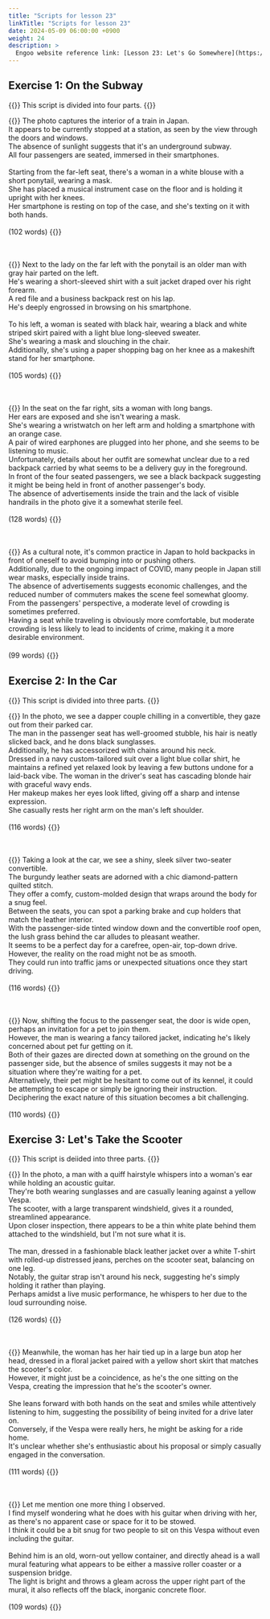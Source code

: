 ```yaml
---
title: "Scripts for lesson 23"
linkTitle: "Scripts for lesson 23"
date: 2024-05-09 06:00:00 +0900
weight: 24
description: >
  Engoo website reference link: [Lesson 23: Let's Go Somewhere](https://engoo.com/app/lessons/describing-pictures-intermediate-describing-pictures-lets-go-somewhere/RptV8k6eEee3f0f8L1iQZQ?category_id=P_HriMOnEeifo0O-yMP42w&course_id=ZZasjsOnEeiHZVOMC0VfdA)
---
```


## Exercise 1: On the Subway

{{<alert>}}
This script is divided into four parts.
{{</alert>}}

{{<card header="**1st script**">}}
The photo captures the interior of a train in Japan.<br/>
It appears to be currently stopped at a station, as seen by the view through the doors and windows. <br/>
The absence of sunlight suggests that it's an underground subway. <br/>
All four passengers are seated, immersed in their smartphones.<br/>
<br/>
Starting from the far-left seat, there's a woman in a white blouse with a short ponytail, wearing a mask. <br/>
She has placed a musical instrument case on the floor and is holding it upright with her knees. <br/>
Her smartphone is resting on top of the case, and she's texting on it with both hands.<br/>
<br/>
(102 words)
{{</card>}}

　

{{<card header="**2nd script**">}}
Next to the lady on the far left with the ponytail is an older man with gray hair parted on the left. <br/>
He's wearing a short-sleeved shirt with a suit jacket draped over his right forearm. <br/>
A red file and a business backpack rest on his lap.<br/>
He's deeply engrossed in browsing on his smartphone.<br/>
<br/>
To his left, a woman is seated with black hair, wearing a black and white striped skirt paired with a light blue long-sleeved sweater. <br/>
She's wearing a mask and slouching in the chair. <br/>
Additionally, she's using a paper shopping bag on her knee as a makeshift stand for her smartphone.<br/>
<br/>
(105 words)
{{</card>}}

　

{{<card header="**3rd script**">}}
In the seat on the far right, sits a woman with long bangs. <br/>
Her ears are exposed and she isn't wearing a mask.<br/>
She's wearing a wristwatch on her left arm and holding a smartphone with an orange case.<br/>
A pair of wired earphones are plugged into her phone, and she seems to be listening to music.<br/>
Unfortunately, details about her outfit are somewhat unclear due to a red backpack carried by what seems to be a delivery guy in the foreground. <br/>
In front of the four seated passengers, we see a black backpack suggesting it might be being held in front of another passenger's body. <br/>
The absence of advertisements inside the train and the lack of visible handrails in the photo give it a somewhat sterile feel.<br/>
<br/>
(128 words)
{{</card>}}

　

{{<card header="**4th script**">}}
As a cultural note, it's common practice in Japan to hold backpacks in front of oneself to avoid bumping into or pushing others. <br/>
Additionally, due to the ongoing impact of COVID, many people in Japan still wear masks, especially inside trains. <br/>
The absence of advertisements suggests economic challenges, and the reduced number of commuters makes the scene feel somewhat gloomy. <br/>
From the passengers' perspective, a moderate level of crowding is sometimes preferred. <br/>
Having a seat while traveling is obviously more comfortable, but moderate crowding is less likely to lead to incidents of crime, making it a more desirable environment.<br/>
<br/>
(99 words)
{{</card>}}
　

## Exercise 2: In the Car

{{<alert>}}
This script is divided into three parts.
{{</alert>}}

{{<card header="**1st script**">}}
In the photo, we see a dapper couple chilling in a convertible, they gaze out from their parked car. <br/>
The man in the passenger seat has well-groomed stubble, his hair is neatly slicked back, and he dons black sunglasses. <br/>
Additionally, he has accessorized with chains around his neck. <br/>
Dressed in a navy custom-tailored suit over a light blue collar shirt, he maintains a refined yet relaxed look by leaving a few buttons undone for a laid-back vibe. 
The woman in the driver's seat has cascading blonde hair with graceful wavy ends. <br/>
Her makeup makes her eyes look lifted, giving off a sharp and intense expression. <br/>
She casually rests her right arm on the man's left shoulder.<br/>
<br/>
(116 words)
{{</card>}}

　

{{<card header="**2nd script**">}}
Taking a look at the car, we see a shiny, sleek silver two-seater convertible. <br/>
The burgundy leather seats are adorned with a chic diamond-pattern quilted stitch. <br/>
They offer a comfy, custom-molded design that wraps around the body for a snug feel. <br/>
Between the seats, you can spot a parking brake and cup holders that match the leather interior. <br/>
With the passenger-side tinted window down and the convertible roof open, the lush grass behind the car alludes to pleasant weather. <br/>
It seems to be a perfect day for a carefree, open-air, top-down drive. <br/>
However, the reality on the road might not be as smooth. <br/>
They could run into traffic jams or unexpected situations once they start driving.<br/>
<br/>
(116 words)
{{</card>}}

　

{{<card header="**3rd script**">}}
Now, shifting the focus to the passenger seat, the door is wide open, perhaps an invitation for a pet to join them. <br/>
However, the man is wearing a fancy tailored jacket, indicating he's likely concerned about pet fur getting on it. <br/>
Both of their gazes are directed down at something on the ground on the passenger side, but the absence of smiles suggests it may not be a situation where they're waiting for a pet. <br/>
Alternatively, their pet might be hesitant to come out of its kennel, it could be attempting to escape or simply be ignoring their instruction. <br/>
Deciphering the exact nature of this situation becomes a bit challenging.<br/>
<br/>
(110 words)
{{</card>}}

## Exercise 3: Let's Take the Scooter

{{<alert>}}
This script is deiided into three parts.
{{</alert>}}

{{<card header="**1st script**">}}
In the photo, a man with a quiff hairstyle whispers into a woman's ear while holding an acoustic guitar. <br/>
They're both wearing sunglasses and are casually leaning against a yellow Vespa.<br/>
The scooter, with a large transparent windshield, gives it a rounded, streamlined appearance. <br/>
Upon closer inspection, there appears to be a thin white plate behind them attached to the windshield, but I'm not sure what it is.<br/>
<br/>
The man, dressed in a fashionable black leather jacket over a white T-shirt with rolled-up distressed jeans, perches on the scooter seat, balancing on one leg. <br/>
Notably, the guitar strap isn't around his neck, suggesting he's simply holding it rather than playing. <br/>
Perhaps amidst a live music performance, he whispers to her due to the loud surrounding noise.<br/>
<br/>
(126 words)
{{</card>}}

　

{{<card header="**2nd script**">}}
Meanwhile, the woman has her hair tied up in a large bun atop her head, dressed in a floral jacket paired with a yellow short skirt that matches the scooter's color. <br/>
However, it might just be a coincidence, as he's the one sitting on the Vespa, creating the impression that he's the scooter's owner.<br/>
<br/>
She leans forward with both hands on the seat and smiles while attentively listening to him, suggesting the possibility of being invited for a drive later on. <br/>
Conversely, if the Vespa were really hers, he might be asking for a ride home.<br/>
It's unclear whether she's enthusiastic about his proposal or simply casually engaged in the conversation. <br/>
<br/>
(111 words)
{{</card>}}

　

{{<card header="**3rd script**">}}
Let me mention one more thing I observed. <br/>
I find myself wondering what he does with his guitar when driving with her, as there's no apparent case or space for it to be stowed. <br/>
I think it could be a bit snug for two people to sit on this Vespa without even including the guitar.<br/>
<br/>
Behind him is an old, worn-out yellow container, and directly ahead is a wall mural featuring what appears to be either a massive roller coaster or a suspension bridge. <br/>
The light is bright and throws a gleam across the upper right part of the mural, it also reflects off the black, inorganic concrete floor.<br/>
<br/>
(109 words)
{{</card>}}
